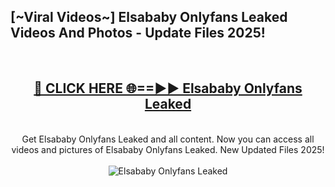 <h2>[~Viral Videos~] Elsababy Onlyfans Leaked Videos And Photos - Update Files 2025!</h2>
<br>
<div align="center">
<h2><a href="https://top-ai-tools.click/QrbHav" rel="nofollow">🔴 CLICK HERE 🌐==►► Elsababy Onlyfans Leaked</a></h2>
<br>
Get Elsababy Onlyfans Leaked and all content. Now you can access all videos and pictures of Elsababy Onlyfans Leaked. New Updated Files 2025!
<br>
<br>
<a href="https://top-ai-tools.click/QrbHav" rel="nofollow" data-target="animated-image.originalLink"><img src="https://i.ibb.co.com/WyWwxjT/player-gif2.gif" alt="Elsababy Onlyfans Leaked" style="max-width: 100%; display: inline-block;" data-target="animated-image.originalImage"></a>
</div>
<br>